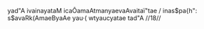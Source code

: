 yad"A ivainayataM icaÔamaAtmanyaevaAvaitaï"tae /
inas$pa{h": s$avaRk(AmaeByaAe yau·( wtyaucyatae tad"A //18//